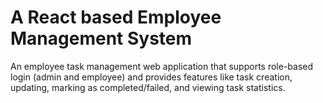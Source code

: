 # A React based Employee Management System
An employee task management web application that supports role-based login (admin and employee) and provides features like task creation, updating, marking as completed/failed, and viewing task statistics.

